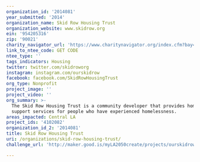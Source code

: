 ```yaml
---
organization_id: '2014081'
year_submitted: '2014'
organization_name: Skid Row Housing Trust
organization_website: www.skidrow.org
ein: '954205316'
zip: '90021'
charity_navigator_url: 'https://www.charitynavigator.org/index.cfm?bay=search.profile&ein=954205316'
link_to_ntee_code: GET CODE
ntee_type: ''
tags_indicators: Housing
twitter: twitter.com/skidroworg
instagram: instagram.com/ourskidrow
facebook: facebook.com/SkidRowHousingTrust
org_type: Nonprofit
project_image: ''
project_video: ''
org_summary: >-
  The Skid Row Housing Trust is a community developer that provides homes and
  support services for people who have experienced homelessness.
areas_impacted: Central LA
project_ids: '4102082'
organization_id_2: '2014081'
title: Skid Row Housing Trust
uri: /organizations/skid-row-housing-trust/
challenge_url: 'http://maker.good.is/myLA2050create/projects/ourskidrow.html'

---
```

